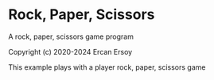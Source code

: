 # Rock, Paper, Scissors

A rock, paper, scissors game program

Copyright (c) 2020-2024 Ercan Ersoy

This example plays with a player rock, paper, scissors game
